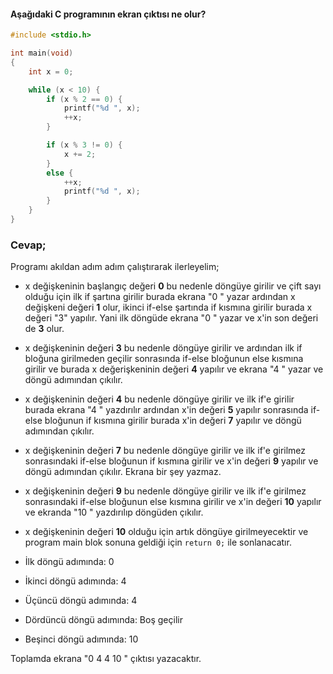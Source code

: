 #### Aşağıdaki C programının ekran çıktısı ne olur?

```c
#include <stdio.h>

int main(void)
{
	int x = 0;

	while (x < 10) {
		if (x % 2 == 0) {
			printf("%d ", x);
			++x;
		}

		if (x % 3 != 0) {
			x += 2;
		}
		else {
			++x;
			printf("%d ", x);
		}
	}
}
```


### Cevap;


Programı akıldan adım adım çalıştırarak ilerleyelim;

- x değişkeninin başlangıç değeri **0** bu nedenle döngüye girilir ve çift sayı olduğu için ilk if şartına girilir burada ekrana "0 " yazar ardından x değişkeni değeri **1** olur, ikinci if-else şartında if kısmına girilir burada x değeri "3" yapılır. Yani ilk döngüde ekrana "0 " yazar ve x'in son değeri de **3** olur.
- x değişkeninin değeri **3** bu nedenle döngüye girilir ve ardından ilk if bloğuna girilmeden geçilir sonrasında if-else bloğunun else kısmına girilir ve burada x değerişkeninin değeri **4** yapılır ve ekrana "4 " yazar ve döngü adımından çıkılır.
- x değişkeninin değeri **4** bu nedenle döngüye girilir ve ilk if'e girilir burada ekrana "4 " yazdırılır ardından x'in değeri **5** yapılır sonrasında if-else bloğunun if kısmına girilir burada x'in değeri **7** yapılır ve döngü adımından çıkılır.
- x değişkeninin değeri **7** bu nedenle döngüye girilir ve ilk if'e girilmez sonrasındaki if-else bloğunun if kısmına girilir ve x'in değeri **9** yapılır ve döngü adımından çıkılır. Ekrana bir şey yazmaz.
- x değişkeninin değeri **9** bu nedenle döngüye girilir ve ilk if'e girilmez sonrasındaki if-else bloğunun else kısmına girilir ve x'in değeri **10** yapılır ve ekranda "10 " yazdırılıp döngüden çıkılır.
- x değişkeninin değeri **10** olduğu için artık döngüye girilmeyecektir ve program main blok sonuna geldiği için `return 0;` ile sonlanacatır.


- İlk döngü adımında: 0 
- İkinci döngü adımında: 4
- Üçüncü döngü adımında: 4
- Dördüncü döngü adımında: Boş geçilir 
- Beşinci döngü adımında: 10 

Toplamda ekrana "0 4 4 10 " çıktısı yazacaktır.
